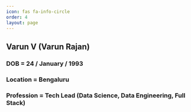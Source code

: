 ```yaml
---
icon: fas fa-info-circle
order: 4
layout: page
---
```


## Varun V (Varun Rajan)
### DOB = 24 / January / 1993
### Location = Bengaluru
### Profession = Tech Lead (Data Science, Data Engineering, Full Stack)

